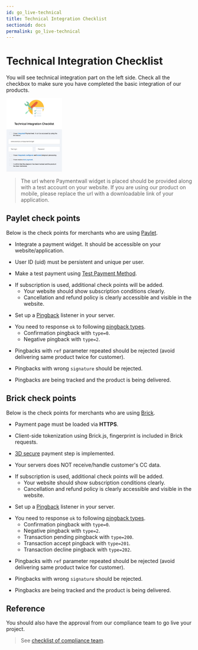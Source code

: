 ```yaml
---
id: go_live-technical
title: Technical Integration Checklist
sectionid: docs
permalink: go_live-technical
---
```


# Technical Integration Checklist

You will see technical integration part on the left side. Check all the checkbox to make sure you have completed the basic integration of our products. 

<div class="docs-img">
	<img src="/textures/pic/reference/golive/golive-technical-checklist.png" style="width: 30%">
</div>

> The url where Paymentwall widget is placed should be provided along with a test account on your website. If you are using our product on mobile, please replace the url with a downloadable link of your application.

## Paylet check points

Below is the check points for merchants who are using [Paylet](/paylet-home).

* Integrate a payment widget. It should be accessible on your website/application.

* User ID (uid) must be persistent and unique per user.

* Make a test payment using [Test Payment Method](/sandbox/test-payment).

+ If subscription is used, additional check points will be added.
	- Your website should show subscription conditions clearly.
	- Cancellation and refund policy is clearly accessible and visible in the website.

* Set up a [Pingback](/default-pingback) listener in your server.

+ You need to response ```ok``` to following [pingback types](/default-pingback#pingback-type).
	- Confirmation pingback with ```type=0```.
	- Negative pingback with ```type=2```.

* Pingbacks with ```ref``` parameter repeated should be rejected (avoid delivering same product twice for customer).

* Pingbacks with wrong ```signature``` should be rejected.

* Pingbacks are being tracked and the product is being delivered.

## Brick check points

Below is the check points for merchants who are using [Brick](/direct/brick-home).

* Payment page must be loaded via **HTTPS**.

* Client-side tokenization using Brick.js, fingerprint is included in Brick requests. 

* [3D secure](/direct/brick/3dsecure) payment step is implemented.

* Your servers does NOT receive/handle customer's CC data.

+ If subscription is used, additional check points will be added.
	- Your website should show subscription conditions clearly.
	- Cancellation and refund policy is clearly accessible and visible in the website.

* Set up a [Pingback](/default-pingback) listener in your server.

+ You need to response ```ok``` to following [pingback types](/default-pingback#pingback-type).
	- Confirmation pingback with ```type=0```.
	- Negative pingback with ```type=2```.
	- Transaction pending pingback with ```type=200```.
	- Transaction accept pingback with ```type=201```.
	- Transaction decline pingback with ```type=202```.

* Pingbacks with ```ref``` parameter repeated should be rejected (avoid delivering same product twice for customer).

* Pingbacks with wrong ```signature``` should be rejected.

* Pingbacks are being tracked and the product is being delivered.

## Reference

You should also have the approval from our compliance team to go live your project.

> See [checklist of compliance team](/go_live-compliance).
